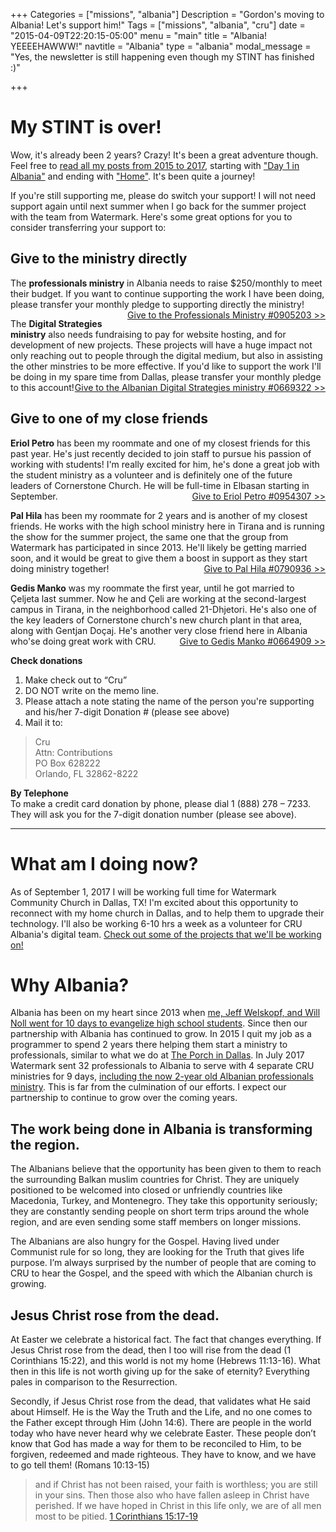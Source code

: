+++
Categories = ["missions", "albania"]
Description = "Gordon's moving to Albania!  Let's support him!"
Tags = ["missions", "albania", "cru"]
date = "2015-04-09T22:20:15-05:00"
menu = "main"
title = "Albania!  YEEEEHAWWW!"
navtitle = "Albania"
type = "albania"
modal_message = "Yes, the newsletter is still happening even though my STINT has finished :)"

+++

# My STINT is over!

Wow, it's already been 2 years?  Crazy!  It's been a great adventure though.  Feel free to [read all my posts from 2015 to 2017](/post/), starting with ["Day 1 in Albania"](/post/2015/09_day-1-in-albania/) and ending with ["Home"](/post/2017/07_home/).  It's been quite a journey!

If you're still supporting me, please do switch your support!  I will not need support again until next summer when I go back for the summer project with the team from Watermark.  Here's some great options for you to consider transferring your support to:

## Give to the ministry directly

The **professionals ministry** in Albania needs to raise $250/monthly to meet their budget.  If you want to continue supporting the work I have been doing, please transfer your monthly pledge to supporting directly the ministry!
<a style="float: right;" href="https://give.cru.org/0905203">Give to the Professionals Ministry #0905203  >></a>

The **Digital Strategies ministry** also needs fundraising to pay for website hosting, and for development of new projects.  These projects will have a huge impact not only reaching out to people through the digital medium, but also in assisting the other minstries to be more effective.  If you'd like to support the work I'll be doing in my spare time from Dallas, please transfer your monthly pledge to this account!
<a style="float: right;" href="https://give.cru.org/0669322">Give to the Albanian Digital Strategies ministry #0669322  >></a>

## Give to one of my close friends

**Eriol Petro** has been my roommate and one of my closest friends for this past year.  He's just recently decided to join staff to pursue his passion of working with students!  I'm really excited for him, he's done a great job with the student ministry as a volunteer and is definitely one of the future leaders of Cornerstone Church.  He will be full-time in Elbasan starting in September.
<a style="float: right;" href="https://give.cru.org/0954307">Give to Eriol Petro #0954307  >></a>


**Pal Hila** has been my roommate for 2 years and is another of my closest friends.  He works with the high school ministry here in Tirana and is running the show for the summer project, the same one that the group from Watermark has participated in since 2013.  He'll likely be getting married soon, and it would be great to give them a boost in support as they start doing ministry together!
<a style="float: right;" href="https://give.cru.org/0790936">Give to Pal Hila #0790936  >></a>


**Gedis Manko** was my roommate the first year, until he got married to Çeljeta last summer.  Now he and Çeli are working at the second-largest campus in Tirana, in the neighborhood called 21-Dhjetori.  He's also one of the key leaders of Cornerstone church's new church plant in that area, along with Gentjan Doçaj.  He's another very close friend here in Albania who'se doing great work with CRU.
<a style="float: right;" href="https://give.cru.org/0664909">Give to Gedis Manko #0664909  >></a>

**Check donations**  
1. Make check out to “Cru”  
2. DO NOT write on the memo line.  
3. Please attach a note stating the name of the person you're supporting and his/her 7-digit Donation # (please see above)  
4. Mail it to:  

>	Cru  
>	Attn: Contributions  
>	PO Box 628222  
>	Orlando, FL 32862-8222  

**By Telephone**  
To make a credit card donation by phone, please dial 1 (888) 278 – 7233.  They will ask you for the 7-digit donation number (please see above).

<hr />

# What am I doing now?

As of September 1, 2017 I will be working full time for Watermark Community Church in Dallas, TX!  I'm excited about this opportunity to reconnect with my home church in Dallas, and to help them to upgrade their technology.  I'll also be working 6-10 hrs a week as a volunteer for CRU Albania's digital team.  [Check out some of the projects that we'll be working on!](http://crualbaniadigital.gitlab.io)

# Why Albania?

Albania has been on my heart since 2013 when [me, Jeff Welskopf, and Will Noll went for 10 days to evangelize high school students](/albania/2013/).  Since then our partnership with Albania has continued to grow.  In 2015 I quit my job as a programmer to spend 2 years there helping them start a ministry to professionals, similar to what we do at [The Porch in Dallas](http://www.theporchdallas.com).  In July 2017 Watermark sent 32 professionals to Albania to serve with 4 separate CRU ministries for 9 days, [including the now 2-year old Albanian professionals ministry](/albania/2017/).  This is far from the culmination of our efforts.  I expect our partnership to continue to grow over the coming years.

## The work being done in Albania is transforming the region.

The Albanians believe that the opportunity has been given to them to reach the surrounding Balkan muslim countries for Christ.  They are uniquely positioned to be welcomed into closed or unfriendly countries like Macedonia, Turkey, and Montenegro.  They take this opportunity seriously; they are constantly sending people on short term trips around the whole region, and are even sending some staff members on longer missions.

The Albanians are also hungry for the Gospel.  Having lived under Communist rule for so long, they are looking for the Truth that gives life purpose.  I’m always surprised by the number of people that are coming to CRU to hear the Gospel, and the speed with which the Albanian church is growing.

## Jesus Christ rose from the dead.

At Easter we celebrate a historical fact.  The fact that changes everything.  If Jesus Christ rose from the dead, then I too will rise from the dead (1 Corinthians 15:22), and this world is not my home (Hebrews 11:13-16).  What then in this life is not worth giving up for the sake of eternity?  Everything pales in comparison to the Resurrection.  

Secondly, if Jesus Christ rose from the dead, that validates what He said about Himself.  He is the Way the Truth and the Life, and no one comes to the Father except through Him (John 14:6).  There are people in the world today who have never heard why we celebrate Easter.  These people don’t know that God has made a way for them to be reconciled to Him, to be forgiven, redeemed and made righteous.  They have to know, and we have to go tell them! (Romans 10:13-15)  

> and if Christ has not been raised, your faith is worthless; you are still in your sins. Then those also who have fallen asleep in Christ have perished. If we have hoped in Christ in this life only, we are of all men most to be pitied.  [1 Corinthians 15:17-19](https://www.biblegateway.com/passage/?search=1+Corinthians+15)
